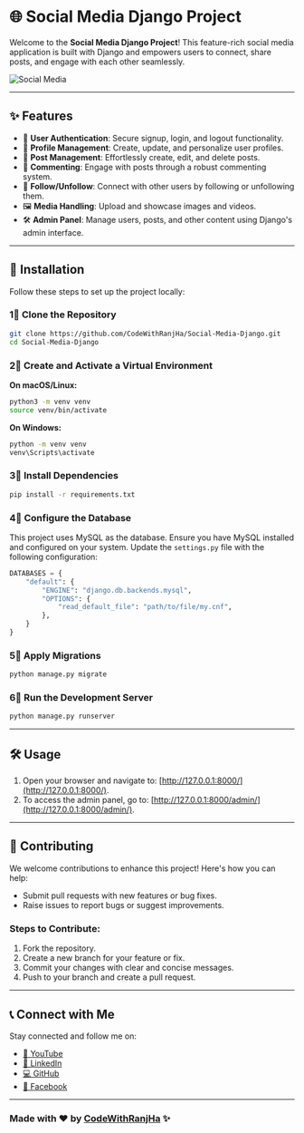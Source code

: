 # 🌐 Social Media Django Project

Welcome to the **Social Media Django Project**! This feature-rich social media application is built with Django and empowers users to connect, share posts, and engage with each other seamlessly.

![Social Media](https://github.com/user-attachments/assets/8d83e566-be63-43fe-87b9-764976b79818)

---

## ✨ Features

- 🔐 **User Authentication**: Secure signup, login, and logout functionality.
- 👤 **Profile Management**: Create, update, and personalize user profiles.
- 📝 **Post Management**: Effortlessly create, edit, and delete posts.
- 💬 **Commenting**: Engage with posts through a robust commenting system.
- 🔄 **Follow/Unfollow**: Connect with other users by following or unfollowing them.
- 🖼️ **Media Handling**: Upload and showcase images and videos.
- 🛠️ **Admin Panel**: Manage users, posts, and other content using Django's admin interface.

---

## 🚀 Installation

Follow these steps to set up the project locally:

### 1⃣️ Clone the Repository

```bash
git clone https://github.com/CodeWithRanjHa/Social-Media-Django.git
cd Social-Media-Django
```

### 2⃣️ Create and Activate a Virtual Environment

**On macOS/Linux:**
```bash
python3 -m venv venv
source venv/bin/activate
```

**On Windows:**
```bash
python -m venv venv
venv\Scripts\activate
```

### 3⃣️ Install Dependencies

```bash
pip install -r requirements.txt
```

### 4⃣️ Configure the Database

This project uses MySQL as the database. Ensure you have MySQL installed and configured on your system. Update the `settings.py` file with the following configuration:

```python
DATABASES = {
    "default": {
        "ENGINE": "django.db.backends.mysql",
        "OPTIONS": {
            "read_default_file": "path/to/file/my.cnf",
        },
    }
}
```

### 5⃣️ Apply Migrations

```bash
python manage.py migrate
```

### 6⃣️ Run the Development Server

```bash
python manage.py runserver
```

---

## 🛠️ Usage

1. Open your browser and navigate to: [http://127.0.0.1:8000/](http://127.0.0.1:8000/).
2. To access the admin panel, go to: [http://127.0.0.1:8000/admin/](http://127.0.0.1:8000/admin/).

---

## 🤝 Contributing

We welcome contributions to enhance this project! Here's how you can help:

- Submit pull requests with new features or bug fixes.
- Raise issues to report bugs or suggest improvements.

### Steps to Contribute:
1. Fork the repository.
2. Create a new branch for your feature or fix.
3. Commit your changes with clear and concise messages.
4. Push to your branch and create a pull request.

---

## 📞 Connect with Me

Stay connected and follow me on:

- [🎥 YouTube](https://www.youtube.com/channel/UCnf5YYtH3mgjex2hx1UWGAg)  
- [💼 LinkedIn](https://www.linkedin.com/in/wasim-ranjhaa/)  
- [💻 GitHub](https://github.com/CodeWithRanjHa)  
- [👥 Facebook](https://web.facebook.com/wasimranjhaa)

---

### Made with ❤️ by [CodeWithRanjHa](https://github.com/CodeWithRanjHa) ✨
